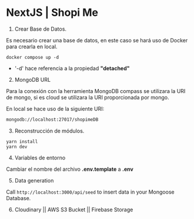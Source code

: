# NextJS | Shopi Me

1. Crear Base de Datos.

Es necesario crear una base de datos, en este caso se hará uso de Docker para crearla en local.

```text
docker compose up -d
```

* '-d' hace referencia a la propiedad __"detached"__ 

2. MongoDB URL

Para la conexión con la herramienta MongoDB compass se utilizara la URI de mongo, si es cloud se utilizara la URI proporcionada por mongo.

En local se hace uso de la siguiente URI:

```bash
mongodb://localhost:27017/shopimeDB
```
3. Reconstrucción de módulos.

```text
yarn install
yarn dev
```

4. Variables de entorno

Cambiar el nombre del archivo __.env.template__ a __.env__

5. Data generation

Call ```http://localhost:3000/api/seed``` to insert data in your Mongoose Database.

6. Cloudinary || AWS S3 Bucket || Firebase Storage